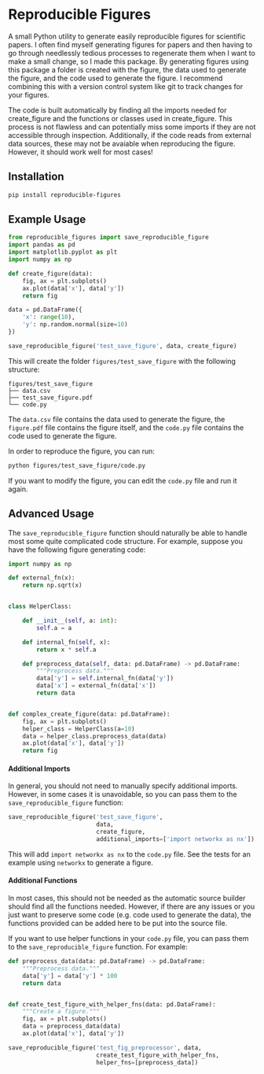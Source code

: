 # Reproducible Figures


A small Python utility to generate easily reproducible figures for scientific papers.
I often find myself generating figures for papers and then having to go through
needlessly tedious processes to regenerate them when I want to make a small change,
so I made this package.
By generating figures using this package a folder is created with the figure,
the data used to generate the figure, and the code used to generate the figure.
I recommend combining this with a version control system like git to track changes
for your figures.

The code is built automatically by finding all the imports
needed for create_figure and the functions or classes
used in create_figure. This process is not flawless and can
potentially miss some imports if they are not accessible
through inspection. Additionally, if the code reads from
external data sources, these may not be avaiable when
reproducing the figure. However, it should work well
for most cases!

## Installation

```bash
pip install reproducible-figures
```

## Example Usage

```python
from reproducible_figures import save_reproducible_figure
import pandas as pd
import matplotlib.pyplot as plt
import numpy as np

def create_figure(data):
    fig, ax = plt.subplots()
    ax.plot(data['x'], data['y'])
    return fig

data = pd.DataFrame({
    'x': range(10),
    'y': np.random.normal(size=10)
})

save_reproducible_figure('test_save_figure', data, create_figure)
```
This will create the folder `figures/test_save_figure` with the following structure:

```
figures/test_save_figure
├── data.csv
├── test_save_figure.pdf
└── code.py
```

The `data.csv` file contains the data used to generate the figure, the `figure.pdf` file contains the figure itself, and the `code.py` file contains the code used to generate the figure.

In order to reproduce the figure, you can run:
```bash
python figures/test_save_figure/code.py
```

If you want to modify the figure, you can edit the `code.py` file and run it again.

## Advanced Usage

The `save_reproducible_figure` function should naturally be able to handle most some quite complicated code structure. For example, suppose you have the following figure generating code:

```python
import numpy as np

def external_fn(x):
    return np.sqrt(x)


class HelperClass:

    def __init__(self, a: int):
        self.a = a

    def internal_fn(self, x):
        return x * self.a

    def preprocess_data(self, data: pd.DataFrame) -> pd.DataFrame:
        """Preprocess data."""
        data['y'] = self.internal_fn(data['y'])
        data['x'] = external_fn(data['x'])
        return data


def complex_create_figure(data: pd.DataFrame):
    fig, ax = plt.subplots()
    helper_class = HelperClass(a=10)
    data = helper_class.preprocess_data(data)
    ax.plot(data['x'], data['y'])
    return fig
```


#### Additional Imports

In general, you should not need to manually specify additional imports.
However, in some cases it is unavoidable, so you can pass them to the `save_reproducible_figure` function:

```python
save_reproducible_figure('test_save_figure',
                         data,
                         create_figure,
                         additional_imports=['import networkx as nx'])
```

This will add `import networkx as nx` to the `code.py` file.
See the tests for an example using `networkx` to generate a figure.


#### Additional Functions
In most cases, this should not be needed as the automatic
source builder should find all the functions needed. However,
if there are any issues or you just want to preserve some code
(e.g. code used to generate the data), the functions provided
can be added here to be put into the source file.

If you want to use helper functions in your `code.py` file, you can pass them to the `save_reproducible_figure` function. For example:

```python
def preprocess_data(data: pd.DataFrame) -> pd.DataFrame:
    """Preprocess data."""
    data['y'] = data['y'] * 100
    return data


def create_test_figure_with_helper_fns(data: pd.DataFrame):
    """Create a figure."""
    fig, ax = plt.subplots()
    data = preprocess_data(data)
    ax.plot(data['x'], data['y'])

save_reproducible_figure('test_fig_preprocessor', data,
                         create_test_figure_with_helper_fns,
                         helper_fns=[preprocess_data])
```
